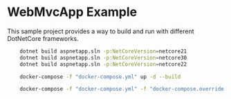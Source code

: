 # WebMvcApp Example

This sample project provides a way to build and run with different DotNetCore frameworks.

```bash
    dotnet build aspnetapp.sln -p:NetCoreVersion=netcore21
    dotnet build aspnetapp.sln -p:NetCoreVersion=netcore30
    dotnet build aspnetapp.sln -p:NetCoreVersion=netcore22
```

```bash
    docker-compose -f "docker-compose.yml" up -d --build

    docker-compose -f "docker-compose.yml" -f "docker-compose.override.yml" up -d --build
```